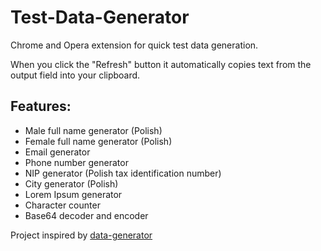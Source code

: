 # Test-Data-Generator
Chrome and Opera extension for quick test data generation.

When you click the "Refresh" button it automatically copies text from the output field into your clipboard.

## Features:
* Male full name generator (Polish)
* Female full name generator (Polish)
* Email generator
* Phone number generator
* NIP generator (Polish tax identification number)
* City generator (Polish)
* Lorem Ipsum generator
* Character counter
* Base64 decoder and encoder


Project inspired by [data-generator](https://chrome.google.com/webstore/detail/data-generator/ocaojfcfeffaeabdhhplnanikiimgndi)

